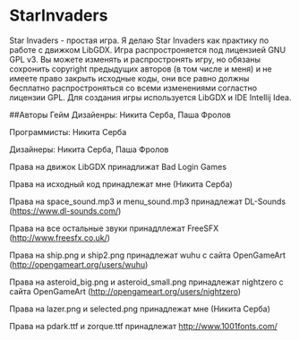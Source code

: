 # StarInvaders
Star Invaders - простая игра. Я делаю Star Invaders как практику по работе с движком LibGDX. Игра распростроняется
под лицензией GNU GPL v3. Вы можете изменять и распростронять игру, но обязаны сохронить copyright предыдущих авторов (в том числе и меня)
и не имеете право закрыть исходные коды, они все равно должны бесплатно распростроняться со всеми изменениями согластно лицензии GPL. Для 
создания игры используется LibGDX и IDE Intellij Idea.

##Авторы
Гейм Дизайенры: Никита Серба, Паша Фролов

Программисты: Никита Серба

Дизайнеры: Никита Серба, Паша Фролов

Права на движок LibGDX принадлижат Bad Login Games

Права на исходный код принадлежат мне (Никита Серба)

Права на space_sound.mp3 и menu_sound.mp3 принадлежат DL-Sounds (https://www.dl-sounds.com/)

Права на все остальные звуки принадллежат FreeSFX (http://www.freesfx.co.uk/)

Права на ship.png и ship2.png принадлежат wuhu с сайта OpenGameArt (http://opengameart.org/users/wuhu)

Права на asteroid_big.png и asteroid_small.png принадлежат nightzero с сайта OpenGameArt (http://opengameart.org/users/nightzero)

Права на lazer.png и selected.png принадлежат мне (Никита Серба)

Права на pdark.ttf и zorque.ttf принадлежат http://www.1001fonts.com/
